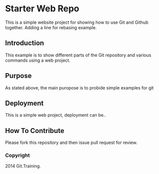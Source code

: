 # Starter Web Repo

This is a simple website project for showing how to use Git and  Github together.
Adding a line for rebasing example.

## Introduction

This example is to show different parts of the Git repository and various commands using a web project.

## Purpose

As stated above, the main puropose is to probide simple examples for git

## Deployment

This is a simple web project, deployment can be..

## How To Contribute

Please fork this repository and then issue pull request for review.

### Copyright

2014 Git.Training.
